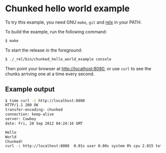 Chunked hello world example
===========================

To try this example, you need GNU `make`, `git` and
[relx](https://github.com/erlware/relx) in your PATH.

To build the example, run the following command:

``` bash
$ make
```

To start the release in the foreground:

``` bash
$ ./_rel/bin/chunked_hello_world_example console
```

Then point your browser at [http://localhost:8080](http://localhost:8080),
or use `curl` to see the chunks arriving one at a time every second.

Example output
--------------

``` bash
$ time curl -i http://localhost:8080
HTTP/1.1 200 OK
transfer-encoding: chunked
connection: keep-alive
server: Cowboy
date: Fri, 28 Sep 2012 04:24:16 GMT

Hello
World
Chunked!
curl -i http://localhost:8080  0.01s user 0.00s system 0% cpu 2.015 total
```
